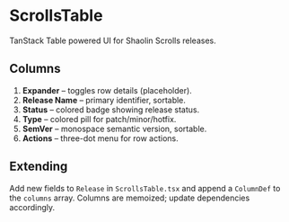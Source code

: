 # ScrollsTable

TanStack Table powered UI for Shaolin Scrolls releases.

## Columns

1. **Expander** – toggles row details (placeholder).
2. **Release Name** – primary identifier, sortable.
3. **Status** – colored badge showing release status.
4. **Type** – colored pill for patch/minor/hotfix.
5. **SemVer** – monospace semantic version, sortable.
6. **Actions** – three-dot menu for row actions.

## Extending

Add new fields to `Release` in `ScrollsTable.tsx` and append a `ColumnDef`
to the `columns` array. Columns are memoized; update dependencies
accordingly.
